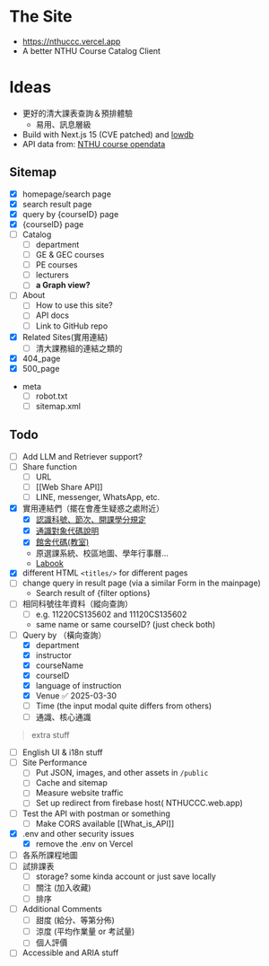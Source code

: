 # The Site

- https://nthuccc.vercel.app
- A better NTHU Course Catalog Client

# Ideas

- 更好的清大課表查詢＆預排體驗
  - 易用、訊息層級
- Build with Next.js 15 (CVE patched) and [lowdb](https://github.com/typicode/lowdb)
- API data from: [NTHU course opendata](https://curricul.site.nthu.edu.tw/p/406-1208-111356,r7883.php?Lang=zh-tw)

## Sitemap

- [x] homepage/search page
- [x] search result page
- [x] query by {courseID} page
- [x] {courseID} page
- [ ] Catalog
  - [ ] department
  - [ ] GE & GEC courses
  - [ ] PE courses
  - [ ] lecturers
  - [ ] **a Graph view?**
- [ ] About
  - [ ] How to use this site?
  - [ ] API docs
  - [ ] Link to GitHub repo
- [x] Related Sites(實用連結)
  - [ ] 清大課務組的連結之類的
- [x] 404_page
- [x] 500_page
- meta
  - [ ] robot.txt
  - [ ] sitemap.xml

## Todo

- [ ] Add LLM and Retriever support?
- [ ] Share function
  - [ ] URL
  - [ ] [[Web Share API]]
  - [ ] LINE, messenger, WhatsApp, etc.
- [x] 實用連結們（擺在會產生疑惑之處附近）
  - [x] [認識科號、節次、開課學分規定](https://curricul.site.nthu.edu.tw/p/403-1208-8507-1.php?Lang=zh-tw)
  - [x] [通識對象代碼說明](https://curricul.site.nthu.edu.tw/p/404-1208-11133.php)
  - [x] [館舍代碼(教室)](https://curricul.site.nthu.edu.tw/p/406-1208-50862,r8507.php?Lang=zh-tw)
  - 原選課系統、校區地圖、學年行事曆…
  - [Labook](https://nthulabook.onrender.com/)
- [x] different HTML `<titles/>` for different pages
- [ ] change query in result page (via a similar Form in the mainpage)
  - Search result of {filter options}
- [ ] 相同科號往年資料（縱向查詢）
  - [ ] e.g. 11220CS135602 and 11120CS135602
  - same name or same courseID? (just check both)
- [ ] Query by （橫向查詢）
  - [x] department
  - [x] instructor
  - [x] courseName
  - [x] courseID
  - [x] language of instruction
  - [x] Venue ✅ 2025-03-30
  - [ ] Time (the input modal quite differs from others)
  - [ ] 通識、核心通識

> extra stuff

- [ ] English UI & i18n stuff
- [ ] Site Performance
  - [ ] Put JSON, images, and other assets in `/public`
  - [ ] Cache and sitemap
  - [ ] Measure website traffic
  - [ ] Set up redirect from firebase host( NTHUCCC.web.app)
- [ ] Test the API with postman or something
  - [ ] Make CORS available [[What_is_API]]
- [x] .env and other security issues
  - [x] remove the .env on Vercel
- [ ] 各系所課程地圖
- [ ] 試排課表
  - [ ] storage? some kinda account or just save locally
  - [ ] 關注 (加入收藏)
  - [ ] 排序
- [ ] Additional Comments
  - [ ] 甜度 (給分、等第分佈)
  - [ ] 涼度 (平均作業量 or 考試量)
  - [ ] 個人評價
- [ ] Accessible and ARIA stuff
